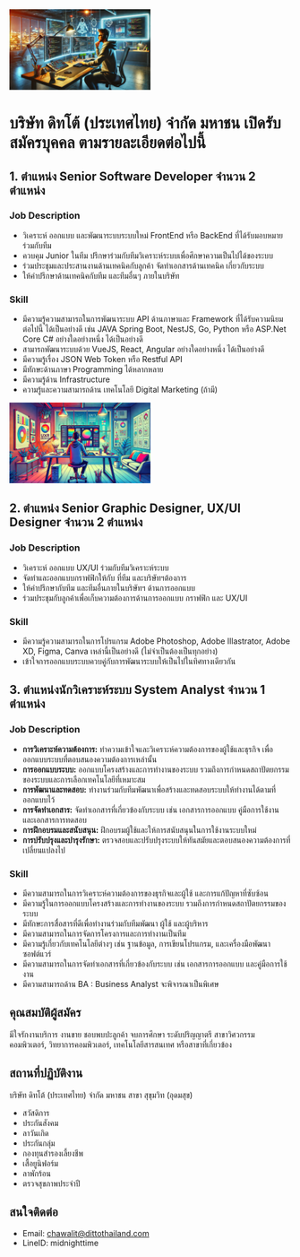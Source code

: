 <img src="./1.jpg" width="50%" />

# บริษัท ดิทโต้ (ประเทศไทย) จำกัด มหาชน เปิดรับสมัครบุคคล ตามรายละเอียดต่อไปนี้
## 1. ตำแหน่ง Senior Software Developer จำนวน 2 ตำแหน่ง

### Job Description
- วิเคราะห์ ออกแบบ และพัฒนาระบบระบบใหม่ FrontEnd หรือ BackEnd ที่ได้รับมอบหมาย ร่วมกับทีม
- ควบคุม Junior ในทีม ปรึกษาร่วมกับทีมวิเคราะห์ระบบเพื่อศึกษาความเป็นไปได้ของระบบ
- ร่วมประชุมและประสานงานด้านเทคนิคกับลูกค้า จัดทำเอกสารด้านเทคนิค  เกี่ยวกับระบบ
- ให้คำปรึกษาด้านเทคนิคกับทีม และทีมอื่นๆ ภายในบริษัท
  
### Skill
- มีความรู้ความสามารถในการพัฒนาระบบ API ด้านภาษาและ Framework ที่ได้รับความนิยม ต่อไปนี้ ได้เป็นอย่างดี เช่น JAVA Spring Boot, NestJS, Go, Python หรือ ASP.Net Core C# อย่างใดอย่างหนึ่ง ได้เป็นอย่างดี
- สามารถพัฒนาระบบด้วย VueJS, React, Angular อย่างใดอย่างหนึ่ง ได้เป็นอย่างดี
- มีความรู้เรื่อง JSON Web Token หรือ Restful API
- มีทักษะด้านภาษา Programming ได้หลากหลาย
- มีความรู้ด้าน Infrastructure
- ความรู้และความสามารถด้าน เทคโนโลยี Digital Marketing (ถ้ามี)

<img src="./2.jpg" width="50%" />

## 2. ตำแหน่ง Senior Graphic Designer, UX/UI Designer จำนวน 2 ตำแหน่ง

### Job Description
- วิเคราะห์ ออกแบบ UX/UI ร่วมกับทีมวิเคราะห์ระบบ
- จัดทำและออกแบบกราฟฟิกให้กับ ที่ทีม และบริษัทฯต้องการ
- ให้คำปรึกษากับทีม และทีมอื่นภายในบริษัทฯ ด้านการออกแบบ
- ร่วมประชุมกับลูกค้าเพื่อเก็บความต้องการด้านการออกแบบ กราฟฟิก และ UX/UI

### Skill
- มีความรู้ความสามารถในการโปรแกรม Adobe Photoshop, Adobe Illastrator, Adobe XD, Figma, Canva เหล่านี้เป็นอย่างดี (ไม่จำเป็นต้องเป็นทุกอย่าง)
- เข้าใจการออกแบบระบบควบคู่กับการพัฒนาระบบให้เป็นไปในทิศทางเดียวกัน

## 3. ตำแหน่งนักวิเคราะห์ระบบ System Analyst จำนวน 1 ตำแหน่ง
### Job Description
- <b>การวิเคราะห์ความต้องการ:</b> ทำความเข้าใจและวิเคราะห์ความต้องการของผู้ใช้และธุรกิจ เพื่อออกแบบระบบที่ตอบสนองความต้องการเหล่านั้น
- <b>การออกแบบระบบ:</b> ออกแบบโครงสร้างและการทำงานของระบบ รวมถึงการกำหนดสถาปัตยกรรมของระบบและการเลือกเทคโนโลยีที่เหมาะสม
- <b>การพัฒนาและทดสอบ:</b> ทำงานร่วมกับทีมพัฒนาเพื่อสร้างและทดสอบระบบให้ทำงานได้ตามที่ออกแบบไว้
- <b>การจัดทำเอกสาร:</b> จัดทำเอกสารที่เกี่ยวข้องกับระบบ เช่น เอกสารการออกแบบ คู่มือการใช้งาน และเอกสารการทดสอบ
- <b>การฝึกอบรมและสนับสนุน:</b> ฝึกอบรมผู้ใช้และให้การสนับสนุนในการใช้งานระบบใหม่
- <b>การปรับปรุงและบำรุงรักษา:</b> ตรวจสอบและปรับปรุงระบบให้ทันสมัยและตอบสนองความต้องการที่เปลี่ยนแปลงไป
### Skill
- มีความสามารถในการวิเคราะห์ความต้องการของธุรกิจและผู้ใช้ และการแก้ปัญหาที่ซับซ้อน
- มีความรู้ในการออกแบบโครงสร้างและการทำงานของระบบ รวมถึงการกำหนดสถาปัตยกรรมของระบบ
- มีทักษะการสื่อสารที่ดีเพื่อทำงานร่วมกับทีมพัฒนา ผู้ใช้ และผู้บริหาร
- มีความสามารถในการจัดการโครงการและการทำงานเป็นทีม
- มีความรู้เกี่ยวกับเทคโนโลยีต่างๆ เช่น ฐานข้อมูล, การเขียนโปรแกรม, และเครื่องมือพัฒนาซอฟต์แวร์
- มีความสามารถในการจัดทำเอกสารที่เกี่ยวข้องกับระบบ เช่น เอกสารการออกแบบ และคู่มือการใช้งาน
- มีความสามารถด้าน BA : Business Analyst จะพิจารณาเป็นพิเศษ

## คุณสมบัติผู้สมัคร
มีใจรักงานบริการ งานขาย ชอบพบปะลูกค้า จบการศึกษา ระดับปริญญาตรี สาขาวิศวกรรมคอมพิวเตอร์, วิทยาการคอมพิวเตอร์, เทคโนโลยีสารสนเทศ หรือสาขาที่เกี่ยวข้อง

## สถานที่ปฏิบัติงาน
บริษัท ดิทโต้ (ประเทศไทย) จำกัด มหาชน สาขา สุขุมวิท (อุดมสุข)
- สวัสดิการ
- ประกันสังคม
- ลาวันเกิด
- ประกันกลุ่ม
- กองทุนสำรองเลี้ยงชีพ
- เสื้อยูนิฟอร์ม
- ลาพักร้อน
- ตรวจสุขภาพประจำปี

## สนใจติดต่อ
- Email: chawalit@dittothailand.com
- LineID: midnighttime
